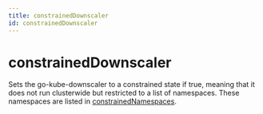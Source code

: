 ```yaml
---
title: constrainedDownscaler
id: constrainedDownscaler
---
```


# constrainedDownscaler

Sets the go-kube-downscaler to a constrained state if true, meaning that it does not run clusterwide but restricted to a list of namespaces. These namespaces are listed in [constrainedNamespaces](#constrainedNamespaces).

